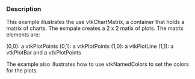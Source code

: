 ### Description

This example illustrates the use vtkChartMatrix, a container that holds a matrix of charts. The exmpale creates a 2 x 2 matix of plots. The matrix elements are:

(0,0): a vtkPlotPoints
(0,1): a vtkPlotPoints
(1,0): a vtkPlotLine
(1,1): a vtkPlotBar and a vtkPlotPoints

The example also illustrates how to use vtkNamedColors to set the colors for the plots.